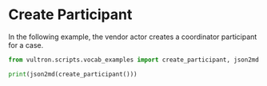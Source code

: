 # Create Participant

In the following example, the vendor actor creates a coordinator participant for a case.

```python exec="true" idprefix=""
from vultron.scripts.vocab_examples import create_participant, json2md

print(json2md(create_participant()))
```
